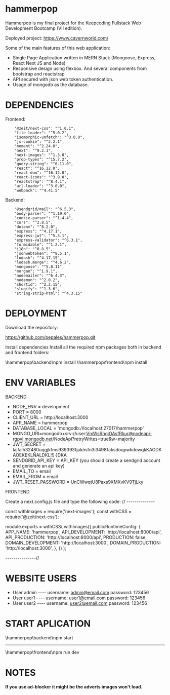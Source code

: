 # hammerpop
Hammerpop is my final project for the Keepcoding Fullstack Web Development Bootcamp (VII edition).

Deployed project:
https://www.cavernworld.com/


Some of the main features of this web application:

* Single Page Application written in MERN Stack (Mongoose, Express, React Next JS and Node)
* Responsive design using flexbox. And several components from bootstrap and reactstrap
* API secured with json web token authentication.
* Usage of mongodb as the database.

# DEPENDENCIES

Frontend:

        "@zeit/next-css": "^1.0.1",
        "file-loader": "^5.0.2",
        "isomorphic-unfetch": "^3.0.0",
        "js-cookie": "^2.2.1",
        "moment": "^2.24.0",
        "next": "^9.2.1",
        "next-images": "^1.3.0",
        "prop-types": "^15.7.2",
        "query-string": "^6.11.0",
        "react": "^16.12.0",
        "react-dom": "^16.12.0",
        "react-icons": "^3.9.0",
        "reactstrap": "^8.4.1",
        "url-loader": "^3.0.0",
        "webpack": "^4.41.5"
Backend:

        "@sendgrid/mail": "^6.5.3",
        "body-parser": "^1.19.0",
        "cookie-parser": "^1.4.4",
        "cors": "^2.8.5",
        "dotenv": "^8.2.0",
        "express": "^4.17.1",
        "express-jwt": "^5.3.1",
        "express-validator": "^6.3.1",
        "formidable": "^1.2.1",
        "i18n": "^0.8.5",
        "jsonwebtoken": "^8.5.1",
        "lodash": "^4.17.15",
        "lodash.merge": "^4.6.2",
        "mongoose": "^5.8.11",
        "morgan": "^1.9.1",
        "nodemailer": "^6.4.3",
        "nodemon": "^2.0.2",
        "shortid": "^2.2.15",
        "slugify": "^1.3.6",
        "string-strip-html": "^4.3.15"
        
# DEPLOYMENT

Download the repository:

https://github.com/pepales/hammerpop.git

Install dependencies
Install all the required npm packages both in backend and frontend folders:

\hammerpop\backend\npm install
\hammerpop\frontend\npm install

# ENV VARIABLES

BACKEND

* NODE_ENV = development
* PORT = 8000
* CLIENT_URL = http://localhost:3000
* APP_NAME = hammerpop
* DATABASE_LOCAL = 'mongodb://localhost:27017/hammerpop'
* MONGO_URI=mongodb+srv://user:VmWsRhqjOAsfRkur@nodeapi-rgpvl.mongodb.net/NodeApi?retryWrites=true&w=majority
* JWT_SECRET = lajfalh32480uqgjkfms939393fjakñsfn3i34981aksdoqpwkdowqkKAODKAOEKEKLÑALDKL!!)·)DKA
* SENDGRID_API_KEY = API_KEY (you should create a sendgrid account and generate an api key)
* EMAIL_TO = email
* EMAIL_FROM = email
* JWT_RESET_PASSWORD = UnCWwqtU8Paxs9XMXvKV9TjLky


FRONTEND

Create a next.config.js file and type the following code:
// --------------

const withImages = require('next-images');
const withCSS = require('@zeit/next-css');

module.exports = withCSS(
  withImages({
    publicRuntimeConfig: {
      APP_NAME: 'hammerpop',
      API_DEVELOPMENT: 'http://localhost:8000/api',
      API_PRODUCTION: 'http://localhost:8000/api',
      PRODUCTION: false,
      DOMAIN_DEVELOPMENT: 'http://localhost:3000',
      DOMAIN_PRODUCTION: 'http://localhost:3000',
    },
  })
);

---------------//
# WEBSITE USERS

* User admin ----
        username: admin@email.com
        password: 123456
* User user1 ----
        username: user1@email.com
        password: 123456
* User user2 ----
        username: user2@email.com
        password: 123456
        

# START APLICATION

\hammerpop\backend\npm start

-------------------

\hammerpop\frontend\npm run dev


# NOTES


#### If you use ad-blocker it might be the adverts images won't load.
 
